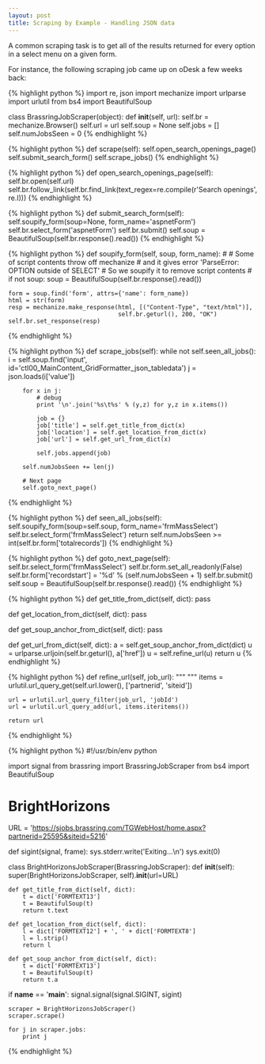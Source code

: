 ```yaml
---
layout: post
title: Scraping by Example - Handling JSON data
---
```


A common scraping task is to get all of the results returned for every option
in a select menu on a given form.

For instance, the following scraping job came up on oDesk a few weeks back:

{% highlight python %}
import re, json
import mechanize
import urlparse
import urlutil
from bs4 import BeautifulSoup

class BrassringJobScraper(object):
    def __init__(self, url):
        self.br = mechanize.Browser()
        self.url = url
        self.soup = None
        self.jobs = []
        self.numJobsSeen = 0
{% endhighlight %}

{% highlight python %}
def scrape(self):
    self.open_search_openings_page()
    self.submit_search_form()
    self.scrape_jobs()
{% endhighlight %}

{% highlight python %}
def open_search_openings_page(self):
    self.br.open(self.url)
    self.br.follow_link(self.br.find_link(text_regex=re.compile(r'Search openings', re.I)))
{% endhighlight %}

{% highlight python %}
def submit_search_form(self):
    self.soupify_form(soup=None, form_name='aspnetForm')
    self.br.select_form('aspnetForm')
    self.br.submit()
    self.soup = BeautifulSoup(self.br.response().read())
{% endhighlight %}

{% highlight python %}
def soupify_form(self, soup, form_name):
    #
    # Some of script contents throw off mechanize
    # and it gives error 'ParseError: OPTION outside of SELECT'
    # So we soupify it to remove script contents
    #
    if not soup:
        soup = BeautifulSoup(self.br.response().read())

    form = soup.find('form', attrs={'name': form_name})
    html = str(form)
    resp = mechanize.make_response(html, [("Content-Type", "text/html")],
                                   self.br.geturl(), 200, "OK")
    self.br.set_response(resp)
{% endhighlight %}

{% highlight python %}
def scrape_jobs(self):
    while not self.seen_all_jobs():
        i = self.soup.find('input', id='ctl00_MainContent_GridFormatter_json_tabledata')
        j = json.loads(i['value'])

        for x in j:
            # debug
            print '\n'.join('%s\t%s' % (y,z) for y,z in x.items())

            job = {}
            job['title'] = self.get_title_from_dict(x)
            job['location'] = self.get_location_from_dict(x)
            job['url'] = self.get_url_from_dict(x)

            self.jobs.append(job)

        self.numJobsSeen += len(j)

        # Next page
        self.goto_next_page()
{% endhighlight %}

{% highlight python %}
def seen_all_jobs(self):
    self.soupify_form(soup=self.soup, form_name='frmMassSelect')
    self.br.select_form('frmMassSelect')
    return self.numJobsSeen >= int(self.br.form['totalrecords'])
{% endhighlight %}

{% highlight python %}
def goto_next_page(self):
    self.br.select_form('frmMassSelect')
    self.br.form.set_all_readonly(False)
    self.br.form['recordstart'] = '%d' % (self.numJobsSeen + 1)
    self.br.submit()
    self.soup = BeautifulSoup(self.br.response().read())
{% endhighlight %}

{% highlight python %}
def get_title_from_dict(self, dict):
    pass

def get_location_from_dict(self, dict):
    pass

def get_soup_anchor_from_dict(self, dict):
    pass

def get_url_from_dict(self, dict):
    a = self.get_soup_anchor_from_dict(dict)
    u = urlparse.urljoin(self.br.geturl(), a['href'])
    u = self.refine_url(u)
    return u
{% endhighlight %}

{% highlight python %}
def refine_url(self, job_url):
    """
    """
    items = urlutil.url_query_get(self.url.lower(), ['partnerid', 'siteid'])

    url = urlutil.url_query_filter(job_url, 'jobId')
    url = urlutil.url_query_add(url, items.iteritems())

    return url
{% endhighlight %}

{% highlight python %}
#!/usr/bin/env python

import signal
from brassring import BrassringJobScraper
from bs4 import BeautifulSoup

# BrightHorizons
URL = 'https://sjobs.brassring.com/TGWebHost/home.aspx?partnerid=25595&siteid=5216'

def sigint(signal, frame):
    sys.stderr.write('Exiting...\n')
    sys.exit(0)    

class BrightHorizonsJobScraper(BrassringJobScraper):
    def __init__(self):
        super(BrightHorizonsJobScraper, self).__init__(url=URL)

    def get_title_from_dict(self, dict):
        t = dict['FORMTEXT13']
        t = BeautifulSoup(t)
        return t.text

    def get_location_from_dict(self, dict):
        l = dict['FORMTEXT12'] + ', ' + dict['FORMTEXT8']
        l = l.strip()
        return l

    def get_soup_anchor_from_dict(self, dict):
        t = dict['FORMTEXT13']
        t = BeautifulSoup(t)
        return t.a

if __name__ == '__main__':
    signal.signal(signal.SIGINT, sigint)

    scraper = BrightHorizonsJobScraper()
    scraper.scrape()

    for j in scraper.jobs:
        print j
{% endhighlight %}
